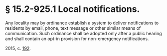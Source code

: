 # § 15.2-925.1 Local notifications.

<p>Any locality may by ordinance establish a system to deliver notifications to residents by email, phone, text message or other similar means of communication. Such ordinance shall be adopted only after a public hearing and shall contain an opt-in provision for non-emergency notifications.</p><p>2015, c. <a href='http://lis.virginia.gov/cgi-bin/legp604.exe?151+ful+CHAP0192'>192</a>.</p>